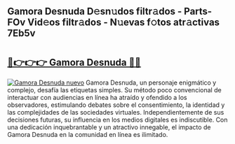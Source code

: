 ## Gamora Desnuda D𝚎sn𝚞dos filtr𝚊dos - Parts-FOv Vid𝚎os filtr𝚊dos - N𝚞evas f𝚘tos atr𝚊ctivas 7Eb5v

# <h2><a href="http://mb64pu.tromn.icu/?c=Gamora+Desnuda">🔗👉👉👉 Gamora Desnuda 🔗🔗</a></h2>

[![Gamora Desnuda nuevo](https://i.imgur.com/pEAQMta.gif)](http://mb64pu.tromn.icu/?c=Gamora+Desnuda)
Gamora Desnuda, un personaje enigmático y complejo, desafía las etiquetas simples. Su método poco convencional de interactuar con audiencias en línea ha atraído y ofendido a los observadores, estimulando debates sobre el consentimiento, la identidad y las complejidades de las sociedades virtuales. Independientemente de sus decisiones futuras, su influencia en los medios digitales es indiscutible. Con una dedicación inquebrantable y un atractivo innegable, el impacto de Gamora Desnuda en la comunidad en línea es ilimitado.

